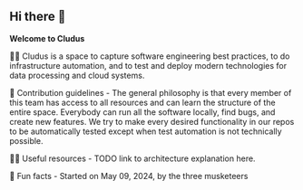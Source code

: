 ## Hi there 👋

**Welcome to Cludus**

🙋‍♀️ Cludus is a space to capture software engineering best practices, to do infrastructure automation, and to test and deploy modern technologies for data processing and cloud systems.

🌈 Contribution guidelines - The general philosophy is that every member of this team has access to all resources and can learn the structure of the entire space. Everybody can run all the software locally, find bugs, and create new features. We try to make every desired functionality in our repos to be automatically tested except when test automation is not technically possible.

👩‍💻 Useful resources - TODO link to architecture explanation here.

🍿 Fun facts - Started on May 09, 2024, by the three musketeers 
